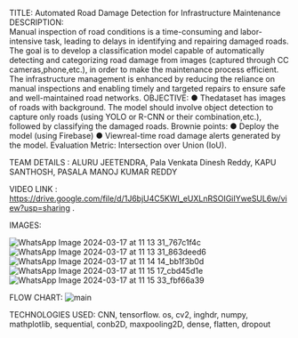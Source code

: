 TITLE: Automated Road Damage Detection for Infrastructure Maintenance                                            
DESCRIPTION:  
    Manual inspection of road conditions is a time-consuming and labor-intensive
 task, leading to delays in identifying and repairing damaged roads. The goal is to
 develop a classification model capable of automatically detecting and
 categorizing road damage from images (captured through CC
 cameras,phone,etc.), in order to make the maintenance process efficient. The
 infrastructure management is enhanced by reducing the reliance on manual
 inspections and enabling timely and targeted repairs to ensure safe and
 well-maintained road networks.
OBJECTIVE:
 ● Thedataset has images of roads with background. The model should
 involve object detection to capture only roads (using YOLO or R-CNN or
 their combination,etc.), followed by classifying the damaged roads.
 Brownie points:
 ● Deploy the model (using Firebase)
 ● Viewreal-time road damage alerts generated by the model.
 Evaluation Metric: Intersection over Union (IoU).
 
TEAM DETAILS :
ALURU JEETENDRA,
Pala Venkata Dinesh Reddy,
KAPU SANTHOSH,
PASALA MANOJ KUMAR REDDY


VIDEO LINK :
https://drive.google.com/file/d/1J6bjU4C5KWI_eUXLnRSOIGiIYweSUL6w/view?usp=sharing .

IMAGES:

![WhatsApp Image 2024-03-17 at 11 13 31_767c1f4c](https://github.com/knljeethu/IIITDM-vashishthackathon-6thunit/assets/131071607/1a7c59a9-1795-42b5-b8c9-ed3bc539baae)
![WhatsApp Image 2024-03-17 at 11 13 31_863deed6](https://github.com/knljeethu/IIITDM-vashishthackathon-6thunit/assets/131071607/19c848f1-eb8c-4a96-945d-0b93380c1b9a)
![WhatsApp Image 2024-03-17 at 11 14 14_bb1f3b0d](https://github.com/knljeethu/IIITDM-vashishthackathon-6thunit/assets/131071607/913087ac-8185-48bb-a879-11a15721bad0)
![WhatsApp Image 2024-03-17 at 11 15 17_cbd45d1e](https://github.com/knljeethu/IIITDM-vashishthackathon-6thunit/assets/131071607/53a6c580-9e9d-4dde-8b45-f2a0bec178cc)
![WhatsApp Image 2024-03-17 at 11 15 33_fbf66a39](https://github.com/knljeethu/IIITDM-vashishthackathon-6thunit/assets/131071607/dc57502c-28b2-45e4-b0e2-2b2827847ecf)




FLOW CHART:
![main](https://github.com/knljeethu/IIITDM-vashishthackathon-6thunit/assets/131071607/717c293f-ff6f-4683-b2cc-ce369b45f52b)


TECHNOLOGIES USED:
CNN,
tensorflow.
os,
cv2,
inghdr,
numpy,
mathplotlib,
sequential,
conb2D,
maxpooling2D,
dense,
flatten,
dropout

